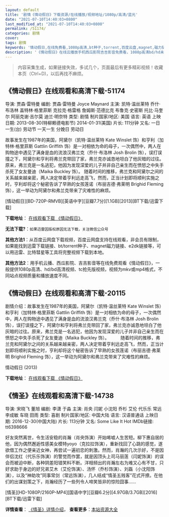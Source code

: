 ```yaml
---
layout: default
title: '剧情《情动假日》下载资源/在线播放/视频地址/1080p/高清/蓝光'
date: "2021-07-10T14:40:03+0800"
last_modified_at: "2021-07-10T14:40:03+0800"
permalink: /51174/
categories: 剧情
cover:
tags: 剧情
keywords: '情动假日,在线免费看,1080p高清,bt种子,torrent,百度云盘,magnet,磁力链,迅雷下载资源'
description: '《情动假日》在线云播放手机西瓜影院吉吉影音免费看，1080p高清bd/hd未删减完整版和tc抢先枪版，mkv/mp4格式，附带bt/torrent种子、magnet/磁力链、百度云盘、网盘资源迅雷下载链接'
---
```


>内容采集生成，如果链接失效，多试几个，页面最后有更多精彩视频！收藏本页（Ctrl+D)，以后再找不麻烦。


## 《情动假日》在线观看和高清下载-51174

导演: 贾森·雷特曼 编剧: 贾森·雷特曼 Joyce Maynard 主演: 凯特·温丝莱特 乔什·布洛林 盖特林·格里菲斯 克拉克·格雷格 詹姆斯·范德比克 布鲁克·史密斯 托比·马奎尔 阿丽克谢·吉尔莫 迪兰·明奈特 类型: 剧情 制片国家/地区: 美国 语言: 英语 上映日期: 2013-08-30(特柳赖德电影节) 2014-01-31(美国) 片长: 111分钟 又名: 一日一生(台) 劳动节 一天一生 分娩日 劳动日

故事发生在1987年的美国，阿黛尔（凯特·温丝莱特 Kate Winslet 饰）和亨利（加特林·格里菲斯 Gattlin Griffith 饰）是一对相依为命的母子，一次偶然中，两人在购物途中遇见了满身是血的流浪汉弗兰克（乔什·布洛林 Josh Brolin 饰），误打误撞之下，阿黛尔和亨利将弗兰克带回了家，弗兰克亦诚恳地坦白了他灰暗的过往。原来，弗兰克是一名逃犯，他因为发现深爱的儿子并非自己亲生而在愤怒之中失手杀死了女友曼迪（Maika Buckley 饰）。 随着时间的推移，弗兰克和阿黛尔之间的关系越来越亲密，两人决定带着亨利远走高飞，然而，正当计划即将顺利实施之时，亨利却将这个秘密告诉了早熟的女孩莲诺（布丽吉德·弗莱明 Brighid Fleming 饰），这一举动为阿黛尔和弗兰克带来了灾难性的麻烦。


[情动假日][BD-720P-RMVB][英语中字][豆瓣7.7分][1.1GB][2013][BT下载/迅雷下载]

**下载地址**： [在线观看下载 《情动假日》](https://www.btdx8.com/torrent/labor_day_2013.html) 


**无法下载?**：`如果迅雷因版权原因无法下载，关注微信公众号 `

**其他方法1**：从百度云网盘下载视频，百度云网盘支持在线观看，非会员有限制，如果能找到迅雷下载链接、bt/torrent种子、magnet磁力链接、e2dk链接等，可以用迅雷、比特彗星等工具将完整视频下载到本地。

**其他方法2**：用手机云播、西瓜影院、吉吉影音等在线免费观看《情动假日》，一般提供1080p高清、hd/bd高清视频、tc抢先版视频，视频为mkv或mp4格式，不同站点视频质量和播放速度不同。


## 《情动假日》在线观看和高清下载-20115

剧情介绍：故事发生在1987年的美国，阿黛尔（凯特·温丝莱特 Kate Winslet 饰）和亨利（加特林·格里菲斯 Gattlin Griffith 饰）是一对相依为命的母子，一次偶然中，两人在购物途中遇见了满身是血的流浪汉弗兰克（乔什·布洛林 Josh Brolin 饰），误打误撞之下，阿黛尔和亨利将弗兰克带回了家，弗兰克亦诚恳地坦白了他灰暗的过往。原来，弗兰克是一名逃犯，他因为发现深爱的儿子并非自己亲生而在愤怒之中失手杀死了女友曼迪（Maika Buckley 饰）。  　　随着时间的推移，弗兰克和阿黛尔之间的关系越来越亲密，两人决定带着亨利远走高飞，然而，正当计划即将顺利实施之时，亨利却将这个秘密告诉了早熟的女孩莲诺（布丽吉德·弗莱明 Brighid Fleming 饰），这一举动为阿黛尔和弗兰克带来了灾难性的麻烦。


情动假日 (2013)

**下载地址**： [在线观看下载 《情动假日》](https://www.btbtdy.me/btdy/dy2007.html) 


## 《情圣》在线观看和高清下载-14738

导演: 宋晓飞 董旭 编剧: 李潇 于淼 主演: 肖央 闫妮 小沈阳 乔杉 艾伦 代乐乐 常远 李成敏 车晓 田雨 类型: 喜剧 制片国家/地区: 中国大陆 语言: 汉语普通话 上映日期: 2016-12-30(中国大陆) 片长: 113分钟 又名: Some Like It Hot IMDb链接: tt6398666

好友突然离世，令生活安稳的肖瀚（肖央饰演）开始唏嘘人生苦短。柳下惠自居的他，因为偶然邂逅性感美女模特yoyo（克拉拉饰演），重新找回了心跳的感觉，遂欲借工作之便亲近女神，再尝试一遍初恋的刺激。然而，肖瀚的几次示好，不是因伴侣沈红（代乐乐饰演）的警觉而作罢，就是因顶头上司马丽莲（闫妮饰演）的误会而被迫中断，各种阴差阳错笑料不断。洋相频出的肖瀚左右为难又心有不甘，只好求助于身边的好兄弟艾木（艾伦饰演）、汤怀（乔杉饰演）、刘磊（小沈阳饰演），以及“神助攻”同事常剑（常远饰演），几人结成“情圣五贱客”花式开撩。在他们的出谋划策之下，肖瀚经历了一些列令人啼笑皆非的惊险囧事……


[情圣][HD-1080P/2160P-MP4][国语中字][豆瓣6.2分][4.97GB/3.7GB][2016][BT下载/迅雷下载]

**详情查看**： [《情圣》详情介绍](/movie/14738/)， **查看更多**：[本站资源大全](/movie/t/all/)

